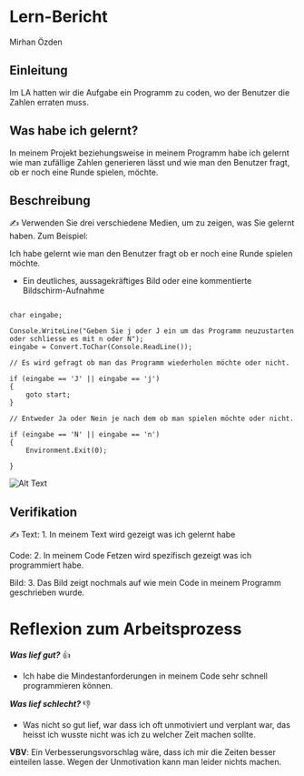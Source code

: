 # Lern-Bericht
Mirhan Özden

## Einleitung

Im LA hatten wir die Aufgabe ein Programm zu coden, wo der Benutzer die Zahlen erraten muss.

## Was habe ich gelernt?

In meinem Projekt beziehungsweise in meinem Programm habe ich gelernt wie man zufällige Zahlen generieren lässt und wie man den Benutzer fragt, ob er noch eine Runde spielen, möchte.

## Beschreibung

✍️ Verwenden Sie drei verschiedene Medien, um zu zeigen, was Sie gelernt haben. Zum Beispiel:

Ich habe gelernt wie man den Benutzer fragt ob er noch eine Runde spielen möchte.


* Ein deutliches, aussagekräftiges Bild oder eine kommentierte Bildschirm-Aufnahme


```Csharp

char eingabe;

Console.WriteLine("Geben Sie j oder J ein um das Programm neuzustarten oder schliesse es mit n oder N");
eingabe = Convert.ToChar(Console.ReadLine());

// Es wird gefragt ob man das Programm wiederholen möchte oder nicht. 
  
if (eingabe == 'J' || eingabe == 'j')
{
    goto start;
}

// Entweder Ja oder Nein je nach dem ob man spielen möchte oder nicht.

if (eingabe == 'N' || eingabe == 'n')
{
    Environment.Exit(0);

}
```
![Alt Text](https://user-images.githubusercontent.com/111046193/191688671-9eb649c2-4958-45e0-855c-f4afb9e8abf5.png)


## Verifikation

✍️
  Text:        1. In meinem Text wird gezeigt was ich gelernt habe
   
  Code:        2. In meinem Code Fetzen wird spezifisch gezeigt was ich programmiert habe.
         
  Bild:        3. Das Bild zeigt nochmals auf wie mein Code in meinem Programm geschrieben wurde.
   
   
# Reflexion zum Arbeitsprozess

***Was lief gut?***
👍
 - Ich habe die Mindestanforderungen in meinem Code sehr schnell programmieren können.

***Was lief schlecht?***
👎
 - Was nicht so gut lief, war dass ich oft unmotiviert und verplant war, das heisst ich wusste nicht was ich zu welcher Zeit machen sollte.

**VBV**:
Ein Verbesserungsvorschlag wäre, dass ich mir die Zeiten besser einteilen lasse. Wegen der Unmotivation kann man leider nichts machen.
